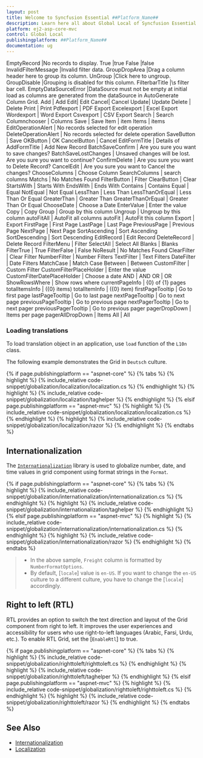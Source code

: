 ```yaml
---
layout: post
title: Welcome to Syncfusion Essential ##Platform_Name##
description: Learn here all about Global Local of Syncfusion Essential ##Platform_Name## widgets based on HTML5 and jQuery.
platform: ej2-asp-core-mvc
control: Global Local
publishingplatform: ##Platform_Name##
documentation: ug
---
```


EmptyRecord |No records to display.
True |true
False |false
InvalidFilterMessage |Invalid filter data.
GroupDropArea |Drag a column header here to group its column.
UnGroup |Click here to ungroup.
GroupDisable |Grouping is disabled for this column.
FilterbarTitle |\s filter bar cell.
EmptyDataSourceError |DataSource must not be empty at initial load as columns are generated from the dataSource in AutoGenerate Column Grid.
Add | Add
Edit| Edit
Cancel| Cancel
Update| Update
Delete | Delete
Print | Print
Pdfexport | PDF Export
Excelexport | Excel Export
Wordexport | Word Export
Csvexport | CSV Export
Search | Search
Columnchooser | Columns
Save | Save
Item | item
Items | items
EditOperationAlert | No records selected for edit operation
DeleteOperationAlert | No records selected for delete operation
SaveButton | Save
OKButton | OK
CancelButton | Cancel
EditFormTitle | Details of
AddFormTitle | Add New Record
BatchSaveConfirm | Are you sure you want to save changes?
BatchSaveLostChanges | Unsaved changes will be lost. Are you sure you want to continue?
ConfirmDelete | Are you sure you want to Delete Record?
CancelEdit | Are you sure you want to Cancel the changes?
ChooseColumns | Choose Column
SearchColumns | search columns
Matchs | No Matches Found
FilterButton | Filter
ClearButton | Clear
StartsWith | Starts With
EndsWith | Ends With
Contains | Contains
Equal | Equal
NotEqual | Not Equal
LessThan | Less Than
LessThanOrEqual | Less Than Or Equal
GreaterThan | Greater Than
GreaterThanOrEqual | Greater Than Or Equal
ChooseDate | Choose a Date
EnterValue | Enter the value
Copy | Copy
Group | Group by this column
Ungroup | Ungroup by this column
autoFitAll | AutoFit all columns
autoFit | AutoFit this column
Export | Export
FirstPage | First Page
LastPage | Last Page
PreviousPage | Previous Page
NextPage | Next Page
SortAscending | Sort Ascending
SortDescending | Sort Descending
EditRecord | Edit Record
DeleteRecord | Delete Record
FilterMenu | Filter
SelectAll | Select All
Blanks | Blanks
FilterTrue | True
FilterFalse | False
NoResult | No Matches Found
ClearFilter | Clear Filter
NumberFilter | Number Filters
TextFilter | Text Filters
DateFilter | Date Filters
MatchCase | Match Case
Between | Between
CustomFilter | Custom Filter
CustomFilterPlaceHolder | Enter the value
CustomFilterDatePlaceHolder | Choose a date
AND | AND
OR | OR
ShowRowsWhere | Show rows where
currentPageInfo | {0} of {1} pages
totalItemsInfo | ({0} items)
totalItemInfo | ({0} item)
firstPageTooltip | Go to first page
lastPageTooltip | Go to last page
nextPageTooltip | Go to next page
previousPageTooltip | Go to previous page
nextPagerTooltip | Go to next pager
previousPagerTooltip | Go to previous pager
pagerDropDown | Items per page
pagerAllDropDown | Items
All | All

### Loading translations

To load translation object in an application, use `load` function of the `L10n` class.

The following example demonstrates the Grid in `Deutsch` culture.

{% if page.publishingplatform == "aspnet-core" %}
{% tabs %}
{% highlight %}
{% include_relative code-snippet/globalization/localization/localization.cs %}
{% endhighlight %}
{% highlight %}
{% include_relative code-snippet/globalization/localization/taghelper %}
{% endhighlight %}
{% elsif page.publishingplatform == "aspnet-mvc" %}
{% highlight %} {% include_relative code-snippet/globalization/localization/localization.cs %}
{% endhighlight %}
{% highlight %}
{% include_relative code-snippet/globalization/localization/razor %}
{% endhighlight %}
{% endtabs %}



## Internationalization

The [`Internationalization`](../../common/intl.html) library is used to globalize number, date, and time values in grid component using format strings in the `Format`.

{% if page.publishingplatform == "aspnet-core" %}
{% tabs %}
{% highlight %}
{% include_relative code-snippet/globalization/internationalization/internationalization.cs %}
{% endhighlight %}
{% highlight %}
{% include_relative code-snippet/globalization/internationalization/taghelper %}
{% endhighlight %}
{% elsif page.publishingplatform == "aspnet-mvc" %}
{% highlight %} {% include_relative code-snippet/globalization/internationalization/internationalization.cs %}
{% endhighlight %}
{% highlight %}
{% include_relative code-snippet/globalization/internationalization/razor %}
{% endhighlight %}
{% endtabs %}



> * In the above sample, `Freight` column is formatted by `NumberFormatOptions`.
> * By default, [`locale`] value is `en-US`. If you want to change the `en-US` culture to a different culture, you have to change  the [`locale`] accordingly.

## Right to left (RTL)

RTL provides an option to switch the text direction and layout of the Grid component from right to left. It improves the user experiences and accessibility for users who use right-to-left languages (Arabic, Farsi, Urdu, etc.). To enable RTL Grid, set the [`EnableRtl`] to true.

{% if page.publishingplatform == "aspnet-core" %}
{% tabs %}
{% highlight %}
{% include_relative code-snippet/globalization/righttoleft/righttoleft.cs %}
{% endhighlight %}
{% highlight %}
{% include_relative code-snippet/globalization/righttoleft/taghelper %}
{% endhighlight %}
{% elsif page.publishingplatform == "aspnet-mvc" %}
{% highlight %} {% include_relative code-snippet/globalization/righttoleft/righttoleft.cs %}
{% endhighlight %}
{% highlight %}
{% include_relative code-snippet/globalization/righttoleft/razor %}
{% endhighlight %}
{% endtabs %}



## See Also

* [Internationalization](../../common/intl.html)
* [Localization](../../common/localization.html)